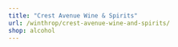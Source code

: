 ```yaml
---
title: "Crest Avenue Wine & Spirits"
url: /winthrop/crest-avenue-wine-and-spirits/
shop: alcohol
---
```

